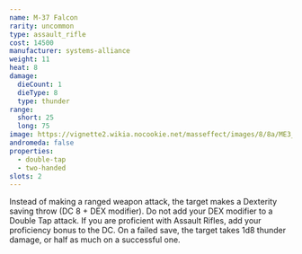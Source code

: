 ```yaml
---
name: M-37 Falcon
rarity: uncommon
type: assault_rifle
cost: 14500
manufacturer: systems-alliance
weight: 11
heat: 8
damage:
  dieCount: 1
  dieType: 8
  type: thunder
range:
  short: 25
  long: 75
image: https://vignette2.wikia.nocookie.net/masseffect/images/8/8a/ME3_Falcon_Assault_Rifle.png/revision/latest?cb=20120317172936
andromeda: false
properties:
  - double-tap
  - two-handed
slots: 2
---
```

Instead of making a ranged weapon attack, the target makes a Dexterity saving throw (DC 8 + DEX 
modifier). Do not add your DEX modifier to a Double Tap attack. If you are proficient with Assault 
Rifles, add your proficiency bonus to the DC. On a failed save, the target takes 1d8 thunder damage, 
or half as much on a successful one.